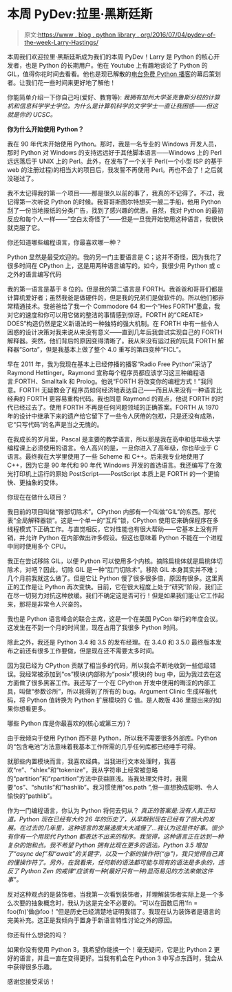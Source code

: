 # 本周 PyDev:拉里·黑斯廷斯

> 原文:[https://www . blog . python library . org/2016/07/04/pydev-of-the-week-Larry-Hastings/](https://www.blog.pythonlibrary.org/2016/07/04/pydev-of-the-week-larry-hastings/)

本周我们欢迎拉里·黑斯廷斯成为我们的本周 PyDev！Larry 是 Python 的核心开发者，也是 Python 的长期用户。他在 Youtube 上有趣地谈论了 Python 的 GIL，值得你花时间去看看。他也是现已解散的[电台免费 Python 播客](http://radiofreepython.com/)的幕后策划者。让我们花一些时间来更好地了解他！

你能简单介绍一下你自己吗(爱好、教育等):
 *我拥有加州大学圣克鲁斯分校的计算机和信息科学学士学位。为什么是计算机科学的文学学士一直让我困惑——但这就是你的 UCSC。*

 **你为什么开始使用 Python？**

我在 90 年代末开始使用 Python。那时，我是一名专业的 Windows 开发人员，那时 Python 对 Windows 的支持远远好于其他脚本语言——Windows 上的 Perl 远远落后于 UNIX 上的 Perl。此外，在发布了一个关于 Perl(一个小型 ISP 的基于 web 的注册过程)的相当大的项目后，我发誓不再使用 Perl。再也不会了！之后就没碰过了。

我不太记得我的第一个项目——那是很久以前的事了，我真的不记得了。不过，我记得第一次听说 Python 的时候。我哥哥斯图尔特想买一艘二手船，他用 Python 刮了一份当地报纸的分类广告，找到了感兴趣的优惠。自然，我对 Python 的最初反应和每个人一样——“空白太奇怪了”——但是一旦我开始使用这种语言，我很快就克服了它。

你还知道哪些编程语言，你最喜欢哪一种？

Python 显然是最受欢迎的。我的另一门主要语言是 C；这并不奇怪，因为我花了很多时间在 CPython 上，这是用两种语言编写的。如今，我很少用 Python 或 c 之外的语言编写代码

我的第一语言是基于 8 位的。但是我的第二语言是 FORTH。我爸爸和哥哥们都是计算机爱好者；虽然我爸是做硬件的，但是我的兄弟们是做软件的。所以他们都非常精通技术。我爸爸给了我一个 Commodore 64 和一个“Hes FORTH”墨盒，我对它的速度和你可以用它做的整洁的事情感到惊讶。FORTH 的“CREATE> DOES”构造仍然是定义新语法的一种独特的强大机制。在 FORTH 中有一些令人困惑的设计决策对我来说从来没有意义——直到几年后我尝试实现自己的 FORTH 解释器。突然，他们背后的原因变得清晰了。我从来没有运过我的玩具 FORTH 解释器“Sorta”，但是我基本上做了整个 4.0 重写的第四变种“FICL”。

早在 2011 年，我为我现在基本上已经停播的播客“Radio Free Python”采访了 Raymond Hettinger。Raymond 宣称每个程序员都应该学习这三种编程语言:FORTH、Smalltalk 和 Prolog。他说“FORTH 将改变你的编程方式！”我同意。FORTH 无疑教会了程序员如何经济地表达自己——而且从来没有一种语言比经典的 FORTH 更容易重构代码。我也同意 Raymond 的观点，他说 FORTH 的时代已经过去了。使用 FORTH 不再是任何问题领域的正确答案。FORTH 从 1970 年的设计中继承下来的遗产给它留下了一些令人厌倦的包袱，只是还没有成熟，它“只写代码”的名声是当之无愧的。

在我成长的岁月里，Pascal 是主要的教学语言，所以那是我在高中和低年级大学编程课上必须使用的语言。令人高兴的是，一旦你进入了高年级，你也毕业于 C 语言。最终我在大学里使用了一些 Scheme 和 C++。后来我专业地使用了 C++，因为它是 90 年代和 90 年代 Windows 开发的首选语言。我还编写了在激光打印机上运行的原始 PostScript——PostScript 本质上是 FORTH 的一个更愉快、更抽象的变体。

你现在在做什么项目？

我目前的项目叫做“臀部切除术”。CPython 内部有一个叫做“GIL”的东西。那代表“全局解释器锁”。这是一个单一的“互斥”锁，CPython 使用它来确保程序在多线程模式下正确工作。与直觉相反，它对性能也有很大帮助——它基本上没有开销，并允许 Python 在内部做出许多假设。但这也意味着 Python 不能在一个进程中同时使用多个 CPU。

我正在尝试移除 GIL，以便 Python 可以使用多个内核。摘除扁桃体就是扁桃体切除术，对吧？因此，切除 GIL 是一种“肛门切除术”。移除 GIL 本身其实并不难；几个月前我就这么做了。但是它让 Python 慢了很多很多倍，原因有很多。这里真正的工作是让 Python 再次变快。目前，它在很大程度上处于“研究”阶段，我们正在尽一切努力对抗这种放缓。我们不确定这是否可行！但是如果我们能让它工作起来，那将是非常令人兴奋的。

我也是 Python 语言峰会的联合主席，这是一个在美国 PyCon 举行的年度会议。这发生在不到一个月的时间里，现在占用了我很多 Python 时间。

除此之外，我还是 Python 3.4 和 3.5 的发布经理。在 3.4.0 和 3.5.0 最终版本发布之前还有很多工作要做，但是现在还不需要太多时间。

因为我已经为 CPython 贡献了相当多的代码，所以我会不断地收到一些低级错误。我经常被添加到“os”模块(内部称为“posix”模块)的 bug 中，因为我过去在这方面做了很多黑客工作。我还写了一个在 CPython 开发中使用的晦涩的内部工具，叫做“参数诊所”，所以我得到了所有的 bug。Argument Clinic 生成样板代码，将 Python 值转换为 Python 扩展模块的 C 值。是人教版 436 里提出来的如果你想看更多。

哪些 Python 库是你最喜欢的(核心或第三方)？

由于我倾向于使用 Python 而不是 Python，所以我不需要很多外部库。Python 的“包含电池”方法意味着我基本工作所需的几乎任何库都已经唾手可得。

就那些内置模块而言，我喜欢经典。当我进行文本处理时，我喜欢“re”、“shlex”和“tokenize”，我从字符串上经常被忽略的“partition”和“rpartition”方法中获益匪浅。当我处理文件时，我需要“os”、“shutils”和“hashlib”。我习惯使用“os.path ”,但一直想换成聪明、令人愉快的“pathlib”。

作为一门编程语言，你认为 Python 将何去何从？
 *真正的答案是:没有人真正知道。Python 现在已经有大约 26 年的历史了，从早期到现在已经有了很大的发展。在过去的几年里，这种语言的发展速度大大减慢了...我认为这是件好事。很少有你有一个用现代 Python 都表达不出来的程序。我觉得，这种语言正在达到一种复杂的饱和点。我不希望 Python 拥有比现在更多的语法。Python 3.5 增加了“async def”和“await”的关键字，以及一个新的操作符(“@”)，我只觉得自己真的懂操作符了。另外，在我看来，任何新的语法都可能与现有的语法是多余的，违反了 Python Zen 的戒律“应该有一种(最好只有一种)显而易见的方法来做这件事”。*

反对这种观点的是装饰者。当我第一次看到装饰者，并理解装饰者实际上是一个多么次要的抽象概念时，我认为这是完全不必要的。“可以在函数后用‘fn = foo(fn)’做@foo！”但是历史已经清楚地证明我错了。我现在认为装饰者是语言的完美补充。这正是我倾向于置身于新语言特性讨论之外的原因。

你还有什么想说的吗？

如果你没有使用 Python 3，我希望你能换一个！毫无疑问，它是比 Python 2 更好的语言，并且一直在变得更好。当我有机会在 Python 3 中写点东西时，我会从中获得很多乐趣。

感谢您接受采访！